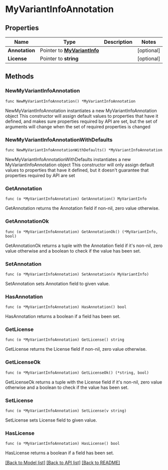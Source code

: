 # MyVariantInfoAnnotation

## Properties

Name | Type | Description | Notes
------------ | ------------- | ------------- | -------------
**Annotation** | Pointer to [**MyVariantInfo**](MyVariantInfo.md) |  | [optional] 
**License** | Pointer to **string** |  | [optional] 

## Methods

### NewMyVariantInfoAnnotation

`func NewMyVariantInfoAnnotation() *MyVariantInfoAnnotation`

NewMyVariantInfoAnnotation instantiates a new MyVariantInfoAnnotation object
This constructor will assign default values to properties that have it defined,
and makes sure properties required by API are set, but the set of arguments
will change when the set of required properties is changed

### NewMyVariantInfoAnnotationWithDefaults

`func NewMyVariantInfoAnnotationWithDefaults() *MyVariantInfoAnnotation`

NewMyVariantInfoAnnotationWithDefaults instantiates a new MyVariantInfoAnnotation object
This constructor will only assign default values to properties that have it defined,
but it doesn't guarantee that properties required by API are set

### GetAnnotation

`func (o *MyVariantInfoAnnotation) GetAnnotation() MyVariantInfo`

GetAnnotation returns the Annotation field if non-nil, zero value otherwise.

### GetAnnotationOk

`func (o *MyVariantInfoAnnotation) GetAnnotationOk() (*MyVariantInfo, bool)`

GetAnnotationOk returns a tuple with the Annotation field if it's non-nil, zero value otherwise
and a boolean to check if the value has been set.

### SetAnnotation

`func (o *MyVariantInfoAnnotation) SetAnnotation(v MyVariantInfo)`

SetAnnotation sets Annotation field to given value.

### HasAnnotation

`func (o *MyVariantInfoAnnotation) HasAnnotation() bool`

HasAnnotation returns a boolean if a field has been set.

### GetLicense

`func (o *MyVariantInfoAnnotation) GetLicense() string`

GetLicense returns the License field if non-nil, zero value otherwise.

### GetLicenseOk

`func (o *MyVariantInfoAnnotation) GetLicenseOk() (*string, bool)`

GetLicenseOk returns a tuple with the License field if it's non-nil, zero value otherwise
and a boolean to check if the value has been set.

### SetLicense

`func (o *MyVariantInfoAnnotation) SetLicense(v string)`

SetLicense sets License field to given value.

### HasLicense

`func (o *MyVariantInfoAnnotation) HasLicense() bool`

HasLicense returns a boolean if a field has been set.


[[Back to Model list]](../README.md#documentation-for-models) [[Back to API list]](../README.md#documentation-for-api-endpoints) [[Back to README]](../README.md)


